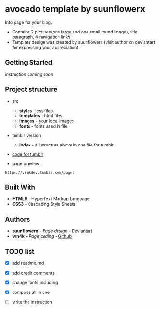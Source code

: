# avocado template by suunflowerx

Info page for your blog. 
- Contains 2 pictures(one large and one small round image), title, paragraph, 4 navigation links.
- Template design was created by suunflowerx (visit author on deviantart for expressing your appreciation).

## Getting Started

*instruction coming soon*



## Project structure
- src
  - **styles** - css files
  - **templates** - html files
  - **images** - your local images
  - **fonts** - fonts used in file
  
- tumblr version
  - **index** - all structure above in one file for tumblr
  
- [code for tumblr]()

- page preview:
```
https://vrnkdev.tumblr.com/page1
```

## Built With

* **HTML5** - HyperText Markup Language
* **CSS3** - Cascading Style Sheets

## Authors

* **suunflowerx** - *Page design* - [Deviantart](https://www.deviantart.com/suunflowerx)
* **vrn4k** - *Page coding* - [Github](https://github.com/VRN4K)

## TODO list
- [x] add readme.md 
- [x] add credit comments
- [x] change fonts including
- [x] compose all in one
- [ ] write the instruction

 
